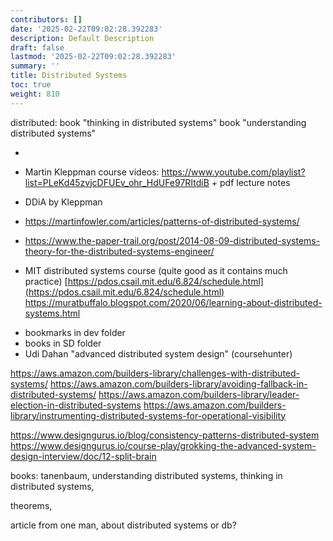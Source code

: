 ```yaml
---
contributors: []
date: '2025-02-22T09:02:28.392283'
description: Default Description
draft: false
lastmod: '2025-02-22T09:02:28.392283'
summary: ''
title: Distributed Systems
toc: true
weight: 810
---
```



distributed:
book "thinking in distributed systems"
book "understanding distributed systems"


- 
- Martin Kleppman course videos: https://www.youtube.com/playlist?list=PLeKd45zvjcDFUEv_ohr_HdUFe97RItdiB + pdf lecture notes
- DDiA by Kleppman
- https://martinfowler.com/articles/patterns-of-distributed-systems/

- https://www.the-paper-trail.org/post/2014-08-09-distributed-systems-theory-for-the-distributed-systems-engineer/
- MIT distributed systems course (quite good as it contains much practice) [https://pdos.csail.mit.edu/6.824/schedule.html](https://pdos.csail.mit.edu/6.824/schedule.html)
https://muratbuffalo.blogspot.com/2020/06/learning-about-distributed-systems.html
+ bookmarks in dev folder
+ books in SD folder
+ Udi Dahan "advanced distributed system design" (coursehunter)


https://aws.amazon.com/builders-library/challenges-with-distributed-systems/
https://aws.amazon.com/builders-library/avoiding-fallback-in-distributed-systems/
https://aws.amazon.com/builders-library/leader-election-in-distributed-systems
https://aws.amazon.com/builders-library/instrumenting-distributed-systems-for-operational-visibility

https://www.designgurus.io/blog/consistency-patterns-distributed-system
https://www.designgurus.io/course-play/grokking-the-advanced-system-design-interview/doc/12-split-brain


books: tanenbaum, understanding distributed systems, thinking in distributed systems, 

theorems, 

article from one man, about distributed systems or db?
